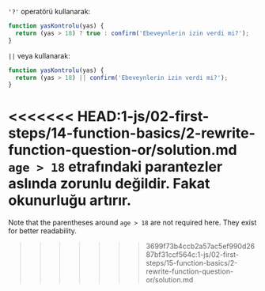 `'?'` operatörü kullanarak:

```js
function yasKontrolu(yas) {
  return (yas > 18) ? true : confirm('Ebeveynlerin izin verdi mi?');
}
```

`||` veya kullanarak:

```js
function yasKontrolu(yas) {
  return (yas > 18) || confirm('Ebeveynlerin izin verdi mi?');
}
```

<<<<<<< HEAD:1-js/02-first-steps/14-function-basics/2-rewrite-function-question-or/solution.md
`age > 18` etrafındaki parantezler aslında zorunlu değildir. Fakat okunurluğu artırır.
=======
Note that the parentheses around `age > 18` are not required here. They exist for better readability.
>>>>>>> 3699f73b4ccb2a57ac5ef990d2687bf31ccf564c:1-js/02-first-steps/15-function-basics/2-rewrite-function-question-or/solution.md

